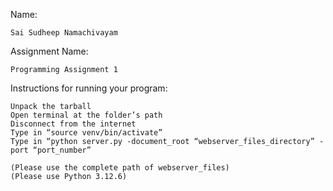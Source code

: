 Name:

	Sai Sudheep Namachivayam

Assignment Name:

	Programming Assignment 1

Instructions for running your program:

	Unpack the tarball
	Open terminal at the folder’s path
	Disconnect from the internet
	Type in “source venv/bin/activate”
	Type in “python server.py -document_root “webserver_files_directory” -port “port_number”

	(Please use the complete path of webserver_files)
	(Please use Python 3.12.6)

